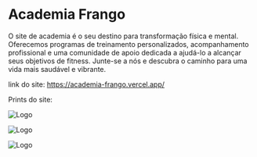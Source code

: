 
# Academia Frango




O site de academia é o seu destino para transformação física e mental. Oferecemos programas de treinamento personalizados, acompanhamento profissional e uma comunidade de apoio dedicada a ajudá-lo a alcançar seus objetivos de fitness. Junte-se a nós e descubra o caminho para uma vida mais saudável e vibrante.




link do site: https://academia-frango.vercel.app/

Prints do site:


![Logo](https://imgur.com/a/h1yVlDd)

![Logo](https://ibb.co/Pz6pTR0)

![Logo](https://ibb.co/vDpLpdq)

